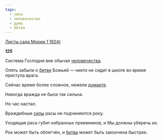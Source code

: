 ```yaml
---
tags:
  - сила
  - человечество
  - дума
  - битва
---
```

[Листы сада Мории 1 1924г](https://127.0.0.1:4002/agni/1924)

___125___

Система Господня вне обычая [человечества](../../../tags/#человечество).   

Опять забыли о [битве](../../../tags/#[битва](../../../tags/#битва)) Божьей — никто не сидит в школе во время приступа врага.   

Сейчас время более сложное, нежели [думаете](../../../tags/#дума).   

Никогда вражда не была так сильна.   

Но час настал.   

Враждебные [силы](../../../tags/#сила) расы не подчиняются року.   

Уходящая раса губит избранных преемников, и Мы должны уберечь их.   

Рок может быть облегчён, и [битва](../../../tags/#битва) может быть закончена быстрее.   

